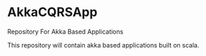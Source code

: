 # AkkaCQRSApp
Repository For Akka Based Applications

This repository will contain akka based applications built on scala.
